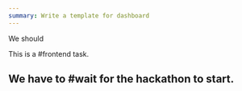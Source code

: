 ```yaml
---
summary: Write a template for dashboard
---
```


We should 

This is a #frontend task.

We have to #wait for the hackathon to start.
---


